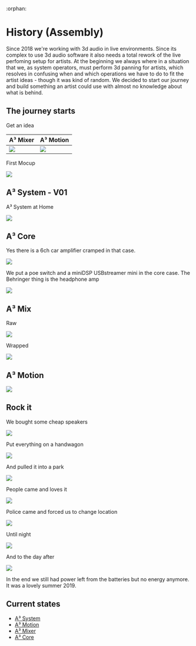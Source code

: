 :orphan:
# History (Assembly)
Since 2018 we're working with 3d audio in live environments. Since its complex to use 3d audio software it also needs a total rework of the live perfoming setup for artists. At the beginning we always where in a situation that we, as system operators, must perform 3d panning for artists, which resolves in confusing when and which operations we have to do to fit the artist ideas - though it was kind of random. We decided to start our journey and build something an artist could use with almost no knowledge about what is behind.

## The journey starts

Get an idea

A³ Mixer | A³ Motion
--- | ---
![](pics_assembly/v00/a3mix-lose.jpg) | ![](pics_assembly/history/re_a3moc_mockup.jpg)

First Mocup

![](pics_assembly/history/re_202102-v00-a3-system-firstdraft.jpg)

## A³ System - V01
A³ System at Home

![](pics_assembly/history/re_202103-v01-a3-system.jpg)

## A³ Core

Yes there is a 6ch car amplifier cramped in that case.

![](pics_assembly/history/re_202109-v01-a3core-12v-front.jpg) 

We put a poe switch and a miniDSP USBstreamer mini in the core case. 
The Behringer thing is the headphone amp

![](pics_assembly/history/re_202109-v01-a3core-12v-back.jpg)

## A³ Mix 

Raw

![](pics_assembly/v01/a3mix-prototype.jpg)

Wrapped

![](pics_assembly/history/re_202112-v01-a3mix-green.jpg)

## A³ Motion

![](pics_assembly/history/re_202109-v01-a3motion.jpg)
## Rock it
We bought some cheap speakers

![](pics_assembly/history/re_202106-v01-a3-system-Controloneonstands.jpg)

Put everything on a handwagon

![](pics_assembly/history/re_202109-v01-a3-system-parkrave-packed.jpg)

And pulled it into a park

![](pics_assembly/history/re_202109-v01-a3-system-parkrave-buildup.jpg)

People came and loves it

![](pics_assembly/history/re_202109-v01-a3-system-parkrave-ongoing.jpg)

Police came and forced us to change location

![](pics_assembly/history/re_202109-v01-a3-system-parkrave-nextlocation.jpg)

Until night

![](pics_assembly/history/re_202107-a3-system-wannseeravebynight.jpg)


And to the day after

![](pics_assembly/history/re_202109-v01-a3-system-parkrave-over.jpg)

In the end we still had power left from the batteries but no energy anymore. It was a lovely summer 2019.
## Current states
- [A³ System](https://doc.a3-audio.com/assembly/assembly.html)
- [A³ Motion](https://doc.a3-audio.com/assembly/moc.html)
- [A³ Mixer](https://doc.a3-audio.com/assembly/mic.html)
- [A³ Core](https://doc.a3-audio.com/assembly/core.html)